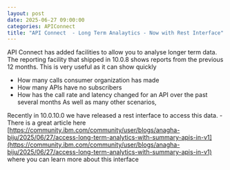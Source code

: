 ```yaml
---
layout: post
date: 2025-06-27 09:00:00
categories: APIConnect
title: "API Connect  - Long Term Analaytics - Now with Rest Interface"
---
```


API Connect has added facilities to allow you to analyse longer term data. The reporting facility that shipped in 10.0.8 shows reports from the previous 12 months. This is very useful as it can show quickly
* How many calls consumer organization has made
* How many APIs have no subscribers
* How has the call rate and latency changed for an API over the past several months
As well as many other scenarios,

Recently in 10.0.10.0 we have released a rest interface to access this data. - There is a great article here [https://community.ibm.com/community/user/blogs/anagha-biju/2025/06/27/access-long-term-analytics-with-summary-apis-in-v1](https://community.ibm.com/community/user/blogs/anagha-biju/2025/06/27/access-long-term-analytics-with-summary-apis-in-v1) where you can learn more about this interface